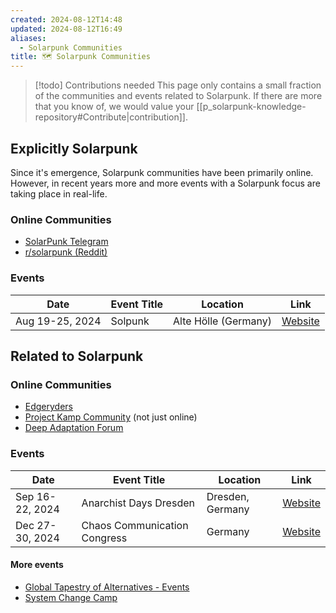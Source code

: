 ```yaml
---
created: 2024-08-12T14:48
updated: 2024-08-12T16:49
aliases:
  - Solarpunk Communities
title: 🗺️ Solarpunk Communities
---
```


> [!todo] Contributions needed
> This page only contains a small fraction of the communities and events related to Solarpunk. If there are more that you know of, we would value your [[p_solarpunk-knowledge-repository#Contribute|contribution]].

## Explicitly Solarpunk
Since it's emergence, Solarpunk communities have been primarily online. However, in recent years more and more events with a Solarpunk focus are taking place in real-life.

### Online Communities
- [SolarPunk Telegram](https://t.me/SolarPunk)
- [r/solarpunk (Reddit)](https://www.reddit.com/r/solarpunk/)

### Events
| Date            | Event Title | Location             | Link                                   |
| --------------- | ----------- | -------------------- | -------------------------------------- |
| Aug 19-25, 2024 | Solpunk     | Alte Hölle (Germany) | [Website](https://solpunk.ukrudt.net/) |

## Related to Solarpunk
### Online Communities
- [Edgeryders](https://edgeryders.eu/)
- [Project Kamp Community](https://community.projectkamp.com/) (not just online)
- [Deep Adaptation Forum](https://www.deepadaptation.info/)

### Events
| Date            | Event Title                  | Location         | Link                                          |
| --------------- | ---------------------------- | ---------------- | --------------------------------------------- |
| Sep 16-22, 2024 | Anarchist Days Dresden       | Dresden, Germany | [Website](https://a-dresden.org/a-tage/)      |
| Dec 27-30, 2024 | Chaos Communication Congress | Germany          | [Website](https://events.ccc.de/en/congress/) |
#### More events
- [Global Tapestry of Alternatives - Events](https://globaltapestryofalternatives.org/events:index)
- [System Change Camp](https://www.system-change-camp.org/)